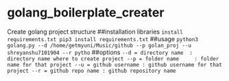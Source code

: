 # golang_boilerplate_creater
Create golang project structure
##installation libraries
`install requirements.txt
  pip3 install requirements.txt`
##usage
`
python3 golang.py --d /home/getmyuni/Music/github --p golan_proj --u shreyanshu7101904 --r pytho
`
##options
`
--d = directory name  : directory name where to create project
--p = folder name     : folder name for that project
--u = github username : github username for that project
--r = github repo name : github repository name
`
